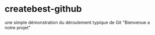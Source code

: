 # createbest-github
une simple démonstration du déroulement typique de Git
"Bienvenue a notre projet"
